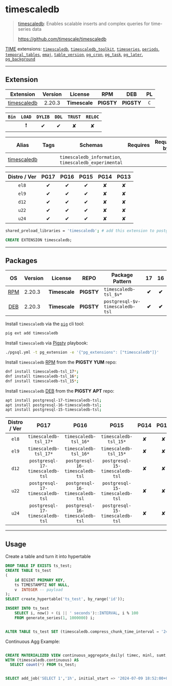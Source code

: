 # timescaledb


> [timescaledb](https://github.com/timescale/timescaledb): Enables scalable inserts and complex queries for time-series data
>
> https://github.com/timescale/timescaledb





[TIME](/time) extensions: [`timescaledb`](/timescaledb), [`timescaledb_toolkit`](/timescaledb_toolkit), [`timeseries`](/timeseries), [`periods`](/periods), [`temporal_tables`](/temporal_tables), [`emaj`](/emaj), [`table_version`](/table_version), [`pg_cron`](/pg_cron), [`pg_task`](/pg_task), [`pg_later`](/pg_later), [`pg_background`](/pg_background)


-------
## Extension


| Extension | Version | License | RPM | DEB | PL |
|-----------|:-------:|:-------:|:---:|:---:|:--:|
| [timescaledb](https://github.com/timescale/timescaledb) | 2.20.3 | **<span class="tcwarn">Timescale</span>** | **<span class="tcwarn">PIGSTY</span>** | **<span class="tcwarn">PIGSTY</span>** | `C` |



| `Bin` | `LOAD` | `DYLIB` | `DDL` | `TRUST` | `RELOC` |
|:-----:|:------:|:-------:|:-----:|:-------:|:-------:|
|  | <span class="tcred">❗</span> | <span class="tcblue">✔</span> | <span class="tcblue">✔</span> | <span class="tcwarn">✘</span> | <span class="tcwarn">✘</span> |



| Alias | Tags | Schemas | Requires | Required by |
|-------|------|---------|----------|-------------|
| [timescaledb](/timescaledb) |  | `timescaledb_information`, `timescaledb_experimental` |  |  |



| Distro / Ver | PG17 | PG16 | PG15 | PG14 | PG13 |
|:------------:|:----:|:----:|:----:|:----:|:----:|
| `el8` | <span class="tcblue">✔</span> | <span class="tcblue">✔</span> | <span class="tcblue">✔</span> | <span class="tcred">✘</span> | <span class="tcred">✘</span> |
| `el9` | <span class="tcblue">✔</span> | <span class="tcblue">✔</span> | <span class="tcblue">✔</span> | <span class="tcred">✘</span> | <span class="tcred">✘</span> |
| `d12` | <span class="tcblue">✔</span> | <span class="tcblue">✔</span> | <span class="tcblue">✔</span> | <span class="tcred">✘</span> | <span class="tcred">✘</span> |
| `u22` | <span class="tcblue">✔</span> | <span class="tcblue">✔</span> | <span class="tcblue">✔</span> | <span class="tcred">✘</span> | <span class="tcred">✘</span> |
| `u24` | <span class="tcblue">✔</span> | <span class="tcblue">✔</span> | <span class="tcblue">✔</span> | <span class="tcred">✘</span> | <span class="tcred">✘</span> |



```bash
shared_preload_libraries = 'timescaledb'; # add this extension to postgresql.conf
```



```sql
CREATE EXTENSION timescaledb;
```

-----------


## Packages


| OS | Version | License | REPO | Package Pattern | 17 | 16 | 15 | 14 | 13 | Dependency |
|:--:|---------|:-------:|:----:|-----------------|:--:|:--:|:--:|:--:|:--:|------------|
| [RPM](/rpm) | 2.20.3 | **<span class="tcwarn">Timescale</span>** | **<span class="tcwarn">PIGSTY</span>** | `timescaledb-tsl_$v*` | **<span class="tcwarn">✔</span>** | **<span class="tcwarn">✔</span>** | **<span class="tcwarn">✔</span>** |  |  |  |
| [DEB](/deb) | 2.20.3 | **<span class="tcwarn">Timescale</span>** | **<span class="tcwarn">PIGSTY</span>** | `postgresql-$v-timescaledb-tsl` | **<span class="tcwarn">✔</span>** | **<span class="tcwarn">✔</span>** | **<span class="tcwarn">✔</span>** |  |  |  |



Install `timescaledb` via the [`pig`](https://github.com/pgsty/pig) cli tool:

```bash
pig ext add timescaledb
```


Install `timescaledb` via [Pigsty](https://pigsty.io/docs/pgext/usage/install/) playbook:

```bash
./pgsql.yml -t pg_extension -e '{"pg_extensions": ["timescaledb"]}'
```


Install `timescaledb` [RPM](/rpm) from the **<span class="tcwarn">PIGSTY</span>** **YUM** repo:

```bash
dnf install timescaledb-tsl_17*;
dnf install timescaledb-tsl_16*;
dnf install timescaledb-tsl_15*;
```


Install `timescaledb` [DEB](/deb) from the **<span class="tcwarn">PIGSTY</span>** **APT** repo:

```bash
apt install postgresql-17-timescaledb-tsl;
apt install postgresql-16-timescaledb-tsl;
apt install postgresql-15-timescaledb-tsl;
```




| Distro / Ver | PG17 | PG16 | PG15 | PG14 | PG13 |
|:------------:|:----:|:----:|:----:|:----:|:----:|
| `el8` | `timescaledb-tsl_17*` | `timescaledb-tsl_16*` | `timescaledb-tsl_15*` | <span class="tcred">✘</span> | <span class="tcred">✘</span> |
| `el9` | `timescaledb-tsl_17*` | `timescaledb-tsl_16*` | `timescaledb-tsl_15*` | <span class="tcred">✘</span> | <span class="tcred">✘</span> |
| `d12` | `postgresql-17-timescaledb-tsl` | `postgresql-16-timescaledb-tsl` | `postgresql-15-timescaledb-tsl` | <span class="tcred">✘</span> | <span class="tcred">✘</span> |
| `u22` | `postgresql-17-timescaledb-tsl` | `postgresql-16-timescaledb-tsl` | `postgresql-15-timescaledb-tsl` | <span class="tcred">✘</span> | <span class="tcred">✘</span> |
| `u24` | `postgresql-17-timescaledb-tsl` | `postgresql-16-timescaledb-tsl` | `postgresql-15-timescaledb-tsl` | <span class="tcred">✘</span> | <span class="tcred">✘</span> |





--------

## Usage

Create a table and turn it into hypertable

```sql
DROP TABLE IF EXISTS ts_test;
CREATE TABLE ts_test
(
    id BIGINT PRIMARY KEY,
    ts TIMESTAMPTZ NOT NULL,
    v  INTEGER -- payload
);
SELECT create_hypertable('ts_test', by_range('id'));

INSERT INTO ts_test 
    SELECT i, now() + (i || ' seconds')::INTERVAL, i % 100 
    FROM generate_series(1, 1000000) i;


ALTER TABLE ts_test SET (timescaledb.compress_chunk_time_interval = '24 hours');
```

Continuous Agg Example:

```sql

CREATE MATERIALIZED VIEW continuous_aggregate_daily( timec, minl, sumt, sumh )
WITH (timescaledb.continuous) AS
  SELECT count(*) FROM ts_test;


SELECT add_job('SELECT 1','1h', initial_start => '2024-07-09 18:52:00+00'::timestamptz);
```
